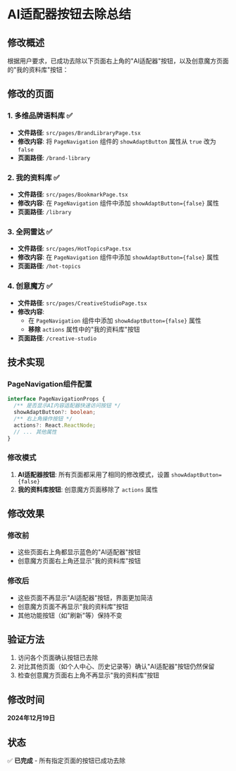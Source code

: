 # AI适配器按钮去除总结

## 修改概述
根据用户要求，已成功去除以下页面右上角的"AI适配器"按钮，以及创意魔方页面的"我的资料库"按钮：

## 修改的页面

### 1. 多维品牌语料库 ✅
- **文件路径**: `src/pages/BrandLibraryPage.tsx`
- **修改内容**: 将 `PageNavigation` 组件的 `showAdaptButton` 属性从 `true` 改为 `false`
- **页面路径**: `/brand-library`

### 2. 我的资料库 ✅
- **文件路径**: `src/pages/BookmarkPage.tsx`
- **修改内容**: 在 `PageNavigation` 组件中添加 `showAdaptButton={false}` 属性
- **页面路径**: `/library`

### 3. 全网雷达 ✅
- **文件路径**: `src/pages/HotTopicsPage.tsx`
- **修改内容**: 在 `PageNavigation` 组件中添加 `showAdaptButton={false}` 属性
- **页面路径**: `/hot-topics`

### 4. 创意魔方 ✅
- **文件路径**: `src/pages/CreativeStudioPage.tsx`
- **修改内容**: 
  - 在 `PageNavigation` 组件中添加 `showAdaptButton={false}` 属性
  - **移除** `actions` 属性中的"我的资料库"按钮
- **页面路径**: `/creative-studio`

## 技术实现

### PageNavigation组件配置
```typescript
interface PageNavigationProps {
  /** 是否显示AI内容适配器快速访问按钮 */
  showAdaptButton?: boolean;
  /** 右上角操作按钮 */
  actions?: React.ReactNode;
  // ... 其他属性
}
```

### 修改模式
1. **AI适配器按钮**: 所有页面都采用了相同的修改模式，设置 `showAdaptButton={false}`
2. **我的资料库按钮**: 创意魔方页面移除了 `actions` 属性

## 修改效果

### 修改前
- 这些页面右上角都显示蓝色的"AI适配器"按钮
- 创意魔方页面右上角还显示"我的资料库"按钮

### 修改后
- 这些页面不再显示"AI适配器"按钮，界面更加简洁
- 创意魔方页面不再显示"我的资料库"按钮
- 其他功能按钮（如"刷新"等）保持不变

## 验证方法

1. 访问各个页面确认按钮已去除
2. 对比其他页面（如个人中心、历史记录等）确认"AI适配器"按钮仍然保留
3. 检查创意魔方页面右上角不再显示"我的资料库"按钮

## 修改时间
**2024年12月19日**

## 状态
✅ **已完成** - 所有指定页面的按钮已成功去除 